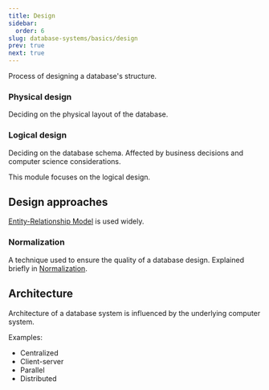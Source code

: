 ```yaml
---
title: Design
sidebar:
  order: 6
slug: database-systems/basics/design
prev: true
next: true
---
```


Process of designing a database's structure.

### Physical design

Deciding on the physical layout of the database.

### Logical design

Deciding on the database schema. Affected by business decisions and computer science considerations.

This module focuses on the logical design.

## Design approaches

[Entity-Relationship Model](/database-systems/data-models/#entity-relationship-model) is used widely.

### Normalization

A technique used to ensure the quality of a database design. Explained briefly in [Normalization](/database-systems/normalization).

## Architecture

Architecture of a database system is influenced by the underlying computer system.

Examples:
- Centralized
- Client-server
- Parallel
- Distributed
